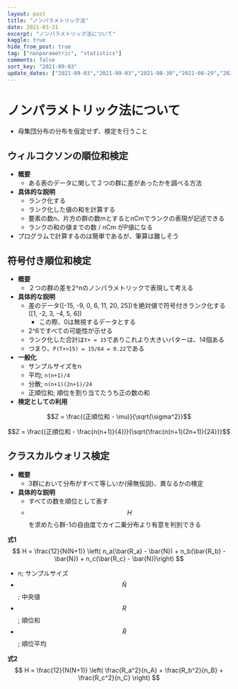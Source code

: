```yaml
---
layout: post
title: "ノンパラメトリック法"
date: 2021-03-31
excerpt: "ノンパラメトリック法について"
kaggle: true
hide_from_post: true
tag: ["nonparametric", "statistics"]
comments: false
sort_key: "2021-09-03"
update_dates: ["2021-09-03","2021-09-03","2021-08-30","2021-08-29","2021-08-29","2021-03-31"]
---
```


# ノンパラメトリック法について
 - 母集団分布の分布を仮定せず、検定を行うこと

## ウィルコクソンの順位和検定
 - **概要**
   - ある表のデータに関して２つの群に差があったかを調べる方法
 - **具体的な説明**
   - ランク化する
   - ランク化した値の和を計算する
   - 要素の数n、片方の群の数mとするとnCmでランクの表現が記述できる
   - ランクの和の値までの数 / nCm がP値になる
 - プログラムで計算するのは簡単であるが、筆算は難しそう

## 符号付き順位和検定
 - **概要**
   - ２つの群の差を2^nのノンパラメトリックで表現して考える
 - **具体的な説明**
   - 差のデータ([-15, -9, 0, 6, 11, 20, 25])を絶対値で符号付きランク化する([1, -2, 3, -4, 5, 6])
	 - この際、0は無視するデータとする
   - 2^6ですべての可能性が示せる
   - ランク化した合計は`t+ = 15`でありこれより大きいパターは、14個ある
   - つまり、`P(T+>15) = 15/64 = 0.22`である
 - **一般化**
   - サンプルサイズをn
   - 平均; `n(n+1)/4`
   - 分散; `n(n+1)(2n+1)/24`
   - 正順位和; 順位を割り当てたうち正の数の和
 - **検定としての利用**  

$$Z = \frac{(正順位和 - \mu)}{\sqrt{\sigma^2}}$$  

$$Z = \frac{(正順位和 - \frac{n(n+1)}{4})}{\sqrt{\frac{n(n+1)(2n+1)}{24}}}$$  


## クラスカルウォリス検定
 - **概要**
   - 3群において分布がすべて等しいか(帰無仮説)、異なるかの検定
 - **具体的な説明**
   - すべての数を順位として表す
   - $$H$$を求めたら群-1の自由度でカイ二乗分布より有意を判別できる

**式1**
$$
H = \frac{12}{N(N+1)} \left( n_a(\bar{R_a} - \bar{N}) + n_b(\bar{R_b} - \bar{N}) + n_c(\bar{R_c} - \bar{N})\right)
$$	
 - n; サンプルサイズ
 - $$\hat{N}$$; 中央値
 - $$R$$; 順位和
 - $$\hat{R}$$; 順位平均

**式2**
$$
H = \frac{12}{N(N+1)} \left( \frac{R_a^2}{n_A} + \frac{R_b^2}{n_B} + \frac{R_c^2}{n_C} \right)
$$
